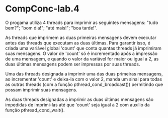 # CompConc-lab.4
O progama utiliza 4 threads para imprimir as seguintes mensagens:
"tudo bem?";
"bom dia!";
"até mais!";
"boa tarde!".

As threads que imprimem as duas primeiras mensagens devem executar antes das threads que executam as duas últimas.
Para garantir isso, é criada uma variável global 'count' que conta quantas threads já imprimiram suas mensagens. O valor de 'count' só é incrementado após a impressão de uma mensagem, e quando o valor da variável for maior ou igual a 2, as duas últimas mensagens podem ser impressas por suas threads.

Uma das threads designada a imprimir uma das duas primeiras mensagens, ao incrementar 'count' e deixa-la com o valor 2, manda um sinal para todas as outras threads (com a função pthread_cond_broadcast()) permitindo que possam imprimir suas mensagens.

As duas threads designadas a imprimir as duas últimas mensagens são impedidas de imprimi-las até que 'count' seja igual a 2 com auxílio da função pthread_cond_wait().
